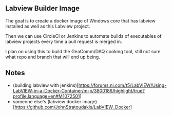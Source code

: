 ## Labview Builder Image

The goal is to create a docker image of Windows core that has labview installed as well as this Labview project.

Then we can use CircleCI or Jenkins to automate builds of executables of labview projects every time a pull request is merged in.

I plan on using this to build the GeaComm/DAQ cooking tool, still not sure what repo and branch that will end up being. 

## Notes
- (building labview with jenkins)[https://forums.ni.com/t5/LabVIEW/Using-LabVIEW-in-a-Docker-Container/m-p/3800186/highlight/true?profile.language=en#M1072501]
- someone else's (labview docker image)[https://github.com/JohnStratoudakis/LabVIEW_Docker]